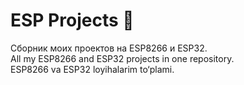 # ESP Projects 🚀

Сборник моих проектов на ESP8266 и ESP32.  
All my ESP8266 and ESP32 projects in one repository.  
ESP8266 va ESP32 loyihalarim to‘plami.
